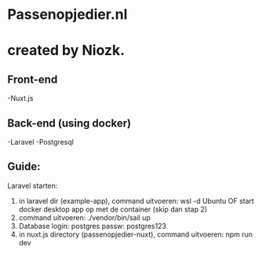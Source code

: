 # Passenopjedier.nl
created by Niozk.
=============

Front-end
---
-Nuxt.js

Back-end (using docker)
---
-Laravel
-Postgresql


Guide:
---
Laravel starten:
1. in laravel dir (example-app), command uitvoeren: wsl -d Ubuntu OF start docker desktop app op met de container (skip dan stap 2)
2. command uitvoeren: ./vendor/bin/sail up
3. Database login: postgres passw: postgres123
4. in nuxt.js directory (passenopjedier-nuxt), command uitvoeren: npm run dev
